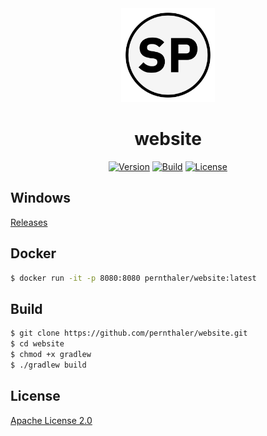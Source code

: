<div align="center">
    <a href="https://github.com/pernthaler/website/blob/master/src/lib/icon.svg"><img src="https://github.com/pernthaler/website/raw/master/src/static/icon.png" alt="Icon" width="150" height="auto"></a>
    <h1>website</h1>
    <a href="https://github.com/pernthaler/website/tags"><img alt="Version" src="https://img.shields.io/github/v/release/pernthaler/website?label=Version"></a>
    <a href="https://github.com/pernthaler/website/actions/workflows/build.yml"><img alt="Build" src="https://github.com/pernthaler/website/actions/workflows/build.yml/badge.svg"></a>
    <a href="https://github.com/pernthaler/website/blob/master/LICENSE"><img alt="License" src="https://img.shields.io/github/license/pernthaler/website?label=License"></a>
</div>

## Windows

[Releases](https://github.com/pernthaler/website/releases)

## Docker

```bash
$ docker run -it -p 8080:8080 pernthaler/website:latest
```

## Build

```bash
$ git clone https://github.com/pernthaler/website.git
$ cd website
$ chmod +x gradlew
$ ./gradlew build
```

## License

[Apache License 2.0](https://github.com/pernthaler/website/blob/master/LICENSE)